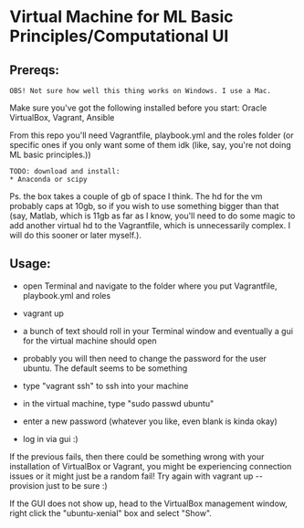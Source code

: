 # Virtual Machine for ML Basic Principles/Computational UI
## Prereqs:

    OBS! Not sure how well this thing works on Windows. I use a Mac.

Make sure you've got the following installed before you start:
    Oracle VirtualBox,
    Vagrant,
    Ansible

From this repo you'll need Vagrantfile, playbook.yml and the roles folder (or specific ones if you only want some of them idk (like, say, you're not doing ML basic principles.))

    TODO: download and install:
    * Anaconda or scipy

Ps. the box takes a couple of gb of space I think. The hd for the vm probably caps at 10gb, so if you wish to use something bigger than that (say, Matlab, which is 11gb as far as I know, you'll need to do some magic to add another virtual hd to the Vagrantfile, which is unnecessarily complex. I will do this sooner or later myself.).

## Usage:

* open Terminal and navigate to the folder where you put Vagrantfile, playbook.yml and roles

* vagrant up

* a bunch of text should roll in your Terminal window and eventually a gui for the virtual machine should open

* probably you will then need to change the password for the user ubuntu. The default seems to be something

* type "vagrant ssh" to ssh into your machine

* in the virtual machine, type "sudo passwd ubuntu"

* enter a new password (whatever you like, even blank is kinda okay)

* log in via gui :)

If the previous fails, then there could be something wrong with your installation of VirtualBox or Vagrant, you might be experiencing connection issues or it might just be a random fail! Try again with vagrant up --provision just to be sure :)

If the GUI does not show up, head to the VirtualBox management window, right click the "ubuntu-xenial" box and select "Show".
